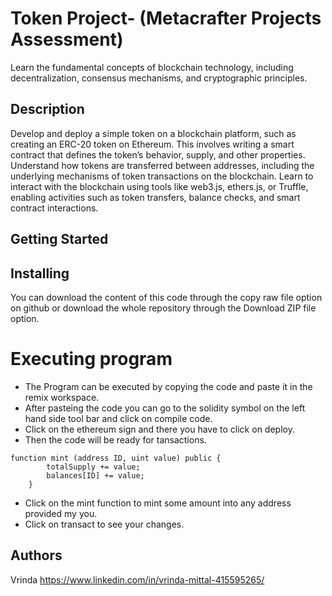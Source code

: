 # Token Project- (Metacrafter Projects Assessment)

Learn the fundamental concepts of blockchain technology, including decentralization, consensus mechanisms, and cryptographic principles.

## Description

Develop and deploy a simple token on a blockchain platform, such as creating an ERC-20 token on Ethereum. This involves writing a smart contract that defines the token’s behavior, supply, and other properties. Understand how tokens are transferred between addresses, including the underlying mechanisms of token transactions on the blockchain. Learn to interact with the blockchain using tools like web3.js, ethers.js, or Truffle, enabling activities such as token transfers, balance checks, and smart contract interactions.

## Getting Started

## Installing

You can download the content of this code through the copy raw file option on github or download the whole repository through the Download ZIP file option.

# Executing program

* The Program can be executed by copying the code and paste it in the remix workspace.
* After pasteing the code you can go to the solidity symbol on the left hand side tool bar and click on compile code.
* Click on the ethereum sign and there you have to click on deploy.
* Then the code will be ready for tansactions.
```
function mint (address ID, uint value) public {
        totalSupply += value;
        balances[ID] += value;
    }
```
* Click on the mint function to mint some amount into any address provided my you.
* Click on transact to see your changes.

## Authors

Vrinda
https://www.linkedin.com/in/vrinda-mittal-415595265/
